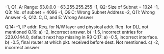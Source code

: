 -1, Q1. A: Range: 63.0.0.0 - 63.255.255.255 -1, Q2: Size of Subnet = 1024 -1, Q3: No. of subnet = 4096 -1, Q9.C: Wrong Subnet Address -2, Q11: Wrong Answer -5, Q12. C, D, and E: Wrong Answer

Q.14: -1, IP addr. Req. for N/W layer and physical addr. Req. for DLL not mentioned Q.16: a) -2, incorrect answer. b) -1.5, incorrect entries for 223.0.144.0, default next hop missing in R3 Q.17: a) -0.5, incorrect interface. b) -0.5, final router at which pkt. received before dest. Not mentioned. c) -2, incorrect answer 
